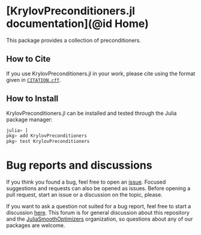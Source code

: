 # [KrylovPreconditioners.jl documentation](@id Home)

This package provides a collection of preconditioners.

## How to Cite

If you use KrylovPreconditioners.jl in your work, please cite using the format given in [`CITATION.cff`](https://github.com/JuliaSmoothOptimizers/KrylovPreconditioners.jl/blob/main/CITATION.cff).
## How to Install

KrylovPreconditioners.jl can be installed and tested through the Julia package manager:

```julia
julia> ]
pkg> add KrylovPreconditioners
pkg> test KrylovPreconditioners
```

# Bug reports and discussions

If you think you found a bug, feel free to open an [issue](https://github.com/JuliaSmoothOptimizers/KrylovPreconditioners.jl/issues).
Focused suggestions and requests can also be opened as issues. Before opening a pull request, start an issue or a discussion on the topic, please.

If you want to ask a question not suited for a bug report, feel free to start a discussion [here](https://github.com/JuliaSmoothOptimizers/Organization/discussions). This forum is for general discussion about this repository and the [JuliaSmoothOptimizers](https://github.com/JuliaSmoothOptimizers) organization, so questions about any of our packages are welcome.
